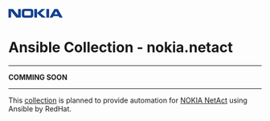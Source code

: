 ![NOKIA](Logo_Nokia.png)
# Ansible Collection - nokia.netact

***

__COMMING SOON__

***

This [collection](https://galaxy.ansible.com/nokia/netact) is planned to provide automation for [NOKIA NetAct](https://www.nokia.com/networks/solutions/netact) using Ansible by RedHat.